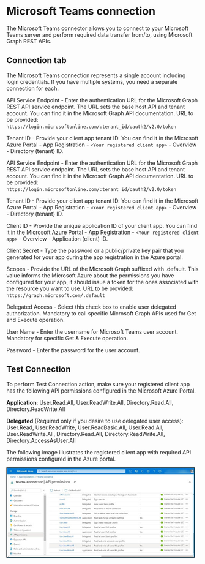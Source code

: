 # Microsoft Teams connection 

<head>
  <meta name="guidename" content="Integration"/>
  <meta name="context" content="GUID-3e21fe3f-be48-4889-ae74-a7dd39132576"/>
</head>


The Microsoft Teams connector allows you to connect to your Microsoft Teams server and perform required data transfer from/to, using Microsoft Graph REST APIs.

## Connection tab

The Microsoft Teams connection represents a single account including login credentials. If you have multiple systems, you need a separate connection for each.

API Service Endpoint - Enter the authentication URL for the Microsoft Graph REST API service endpoint. The URL sets the base host API and tenant account. You can find it in the Microsoft Graph API documentation. URL to be provided: `https://login.microsoftonline.com/:tenant_id/oauth2/v2.0/token`

Tenant ID - Provide your client app tenant ID. You can find it in the Microsoft Azure Portal - App Registration - `<Your registered client app>` - Overview - Directory \(tenant\) ID.

API Service Endpoint - Enter the authentication URL for the Microsoft Graph REST API service endpoint. The URL sets the base host API and tenant account. You can find it in the Microsoft Graph API documentation. URL to be provided: `https://login.microsoftonline.com/:tenant_id/oauth2/v2.0/token`

Tenant ID - Provide your client app tenant ID. You can find it in the Microsoft Azure Portal - App Registration - `<Your registered client app>` - Overview - Directory \(tenant\) ID.

Client ID - Provide the unique application ID of your client app. You can find it in the Microsoft Azure Portal - App Registration - `<Your registered client app>` - Overview - Application \(client\) ID.

Client Secret - Type the password or a public/private key pair that you generated for your app during the app registration in the Azure portal.

Scopes - Provide the URL of the Microsoft Graph suffixed with .default. This value informs the Microsoft Azure about the permissions you have configured for your app, it should issue a token for the ones associated with the resource you want to use. URL to be provided: `https://graph.microsoft.com/.default`

Delegated Access - Select this check box to enable user delegated authorization. Mandatory to call specific Microsoft Graph APIs used for Get and Execute operation.

User Name - Enter the username for Microsoft Teams user account. Mandatory for specific Get & Execute operation.

Password - Enter the password for the user account.

## Test Connection

To perform Test Connection action, make sure your registered client app has the following API permissions configured in the Microsoft Azure Portal.

**Application**: User.Read.All, User.ReadWrite.All, Directory.Read.All, Directory.ReadWrite.All

**Delegated** \(Required only if you desire to use delegated user access\): User.Read, User.ReadWrite, User.ReadBasic.All, User.Read.All, User.ReadWrite.All, Directory.Read.All, Directory.ReadWrite.All, Directory.AccessAsUser.All

The following image illustrates the registered client app with required API permissions configured in the Azure portal.

![Azure portal API permissions.](../Images/img-microsoft_azure_api_permissions_d3dd006d-2c24-46d3-b086-7509a64c8753.jpg)